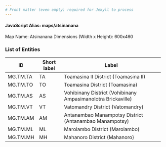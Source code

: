 ```yaml
---
# Front matter (even empty) required for Jekyll to process
---
```


#### JavaScript Alias: maps/atsinanana

Map Name: Atsinanana
Dimensions (Width x Height): 600x460

### List of Entities

ID | Short label | Label
---|---|---|
MG.TM.TA|TA|Toamasina II District (Toamasina II)
MG.TM.TO|TO|Toamasina District (Toamasina)
MG.TM.AS|AS|Vohibinany District (Vohibinany Ampasimanolotra Brickaville)
MG.TM.VT|VT|Vatomandry District (Vatomandry)
MG.TM.AM|AM|Antanambao Manampotsy District (Antanambao Manampotsy)
MG.TM.ML|ML|Marolambo District (Marolambo)
MG.TM.MH|MH|Mahanoro District (Mahanoro)
